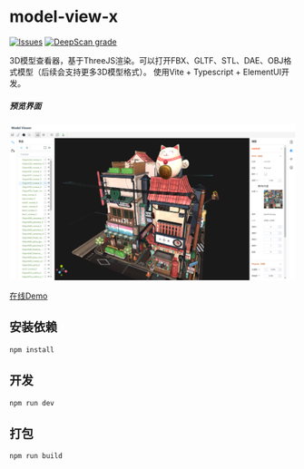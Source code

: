 # model-view-x

[![Issues][issues-badge]][issues-badge-url]
[![DeepScan grade][deepscan]][deepscan-url]

3D模型查看器，基于ThreeJS渲染。可以打开FBX、GLTF、STL、DAE、OBJ格式模型（后续会支持更多3D模型格式）。
使用Vite + Typescript + ElementUI开发。

##### 预览界面
![image](images/model-show.png)

[在线Demo](http://47.111.89.25/model-view/index.html)

## 安装依赖
```sh
npm install
```

## 开发
```sh
npm run dev
```

## 打包
```sh
npm run build
```


[issues-badge]: https://img.shields.io/github/issues/guguTang/model-view-x.svg
[issues-badge-url]: https://github.com/guguTang/model-view-x/issues

[deepscan]: https://deepscan.io/api/teams/22516/projects/25823/branches/813407/badge/grade.svg
[deepscan-url]: https://deepscan.io/dashboard#view=project&tid=22516&pid=25823&bid=813407